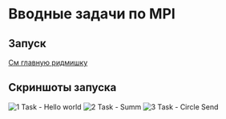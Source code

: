 # Вводные задачи по MPI

## Запуск
[См главную ридмишку](../README.md)

## Скриншоты запуска

<image src="screenshots/1_hello.png" alt="1 Task - Hello world">
<image src="screenshots/2_summ" alt="2 Task - Summ">
<image src="screenshots/3_circle_send" alt="3 Task - Circle Send">